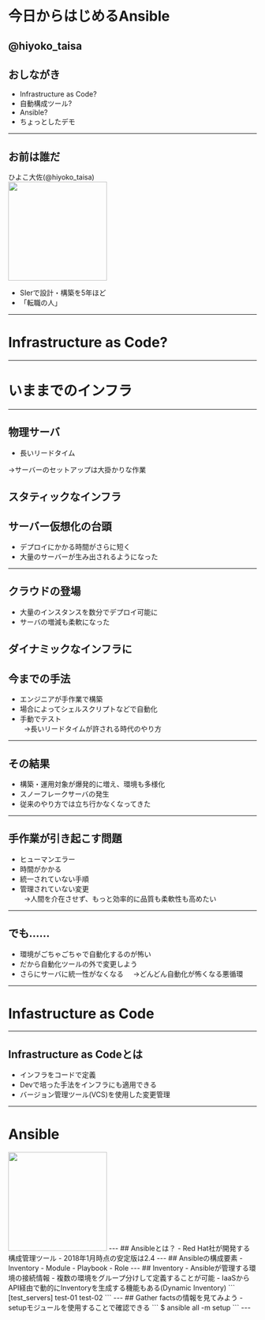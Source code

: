# 今日からはじめるAnsible
@hiyoko_taisa
---
## おしながき
- Infrastructure as Code?
- 自動構成ツール?
- Ansible?
- ちょっとしたデモ
---
## お前は誰だ
ひよこ大佐(@hiyoko_taisa)  
<img src="https://pbs.twimg.com/profile_images/935672125830021120/a_ISqdW9_400x400.jpg" width="200px">  
- SIerで設計・構築を5年ほど
- 「転職の人」
---
# Infrastructure as Code?
---
# いままでのインフラ
---
## 物理サーバ
- 長いリードタイム  
  
→サーバーのセットアップは大掛かりな作業  
   
**スタティックなインフラ**
---
## サーバー仮想化の台頭
- デプロイにかかる時間がさらに短く
- 大量のサーバーが生み出されるようになった
---
## クラウドの登場
- 大量のインスタンスを数分でデプロイ可能に
- サーバの増減も柔軟になった  
   
**ダイナミックなインフラに**
---
## 今までの手法
- エンジニアが手作業で構築
- 場合によってシェルスクリプトなどで自動化
- 手動でテスト  
   
→長いリードタイムが許される時代のやり方
---
## その結果
- 構築・運用対象が爆発的に増え、環境も多様化
- スノーフレークサーバの発生
- 従来のやり方では立ち行かなくなってきた
---
## 手作業が引き起こす問題
- ヒューマンエラー
- 時間がかかる
- 統一されていない手順
- 管理されていない変更  
   
→人間を介在させず、もっと効率的に品質も柔軟性も高めたい
---
## でも……
- 環境がごちゃごちゃで自動化するのが怖い
- だから自動化ツールの外で変更しよう
- さらにサーバに統一性がなくなる  
   
→どんどん自動化が怖くなる悪循環
---
# Infastructure as Code
---
## Infrastructure as Codeとは
- インフラをコードで定義
- Devで培った手法をインフラにも適用できる
- バージョン管理ツール(VCS)を使用した変更管理
---
# Ansible
<img src="https://www.ansible.com/hubfs/2016_Images/Assets/Ansible-Mark-Large-RGB-Mango.png?t=1516991903140" width="200px" style="border: 0;">  
---
## Ansibleとは？
- Red Hat社が開発する構成管理ツール
- 2018年1月時点の安定版は2.4
---
## Ansibleの構成要素
- Inventory
- Module
- Playbook
  - Role
---
## Inventory
- Ansibleが管理する環境の接続情報
- 複数の環境をグループ分けして定義することが可能
- IaaSからAPI経由で動的にInventoryを生成する機能もある(Dynamic Inventory)
```
[test_servers]
test-01
test-02
```
---
## Gather factsの情報を見てみよう
- setupモジュールを使用することで確認できる
```
$ ansible all -m setup
```
---

